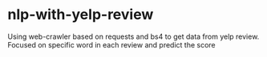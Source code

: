 # nlp-with-yelp-review
Using web-crawler based on requests and bs4 to get data from yelp review. Focused on specific word in each review and predict the score 
